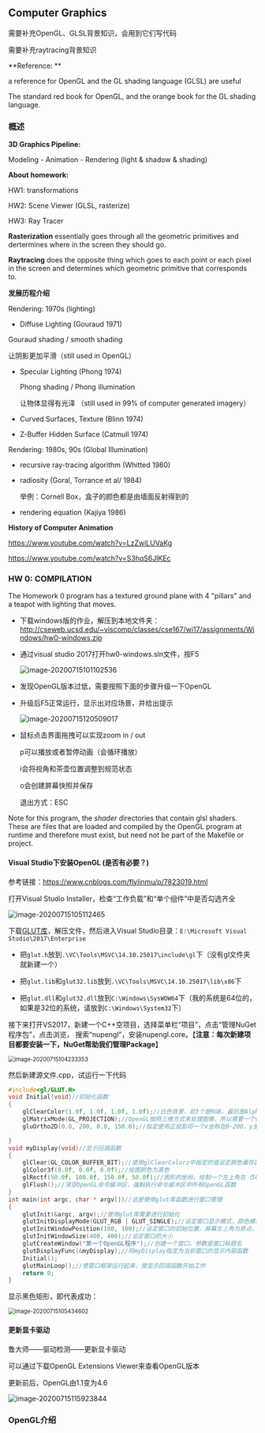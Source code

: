 ## Computer Graphics 

需要补充OpenGL、GLSL背景知识，会用到它们写代码

需要补充raytracing背景知识

**Reference: ** 

 a reference for OpenGL and the GL shading language (GLSL) are useful

The standard red book for OpenGL, and the orange book for the GL shading language. 

### 概述

**3D Graphics Pipeline:**

Modeling - Animation - Rendering (light & shadow & shading)

**About homework:**

HW1: transformations

HW2: Scene Viewer (GLSL, rasterize)

HW3: Ray Tracer

**Rasterization** essentially goes through all the geometric primitives and dertermines where in the screen they should go.

**Raytracing** does the opposite thing which goes to each point or each pixel in the screen and determines which geometric primitive that corresponds to.

**发展历程介绍**

Rendering: 1970s (lighting)

- Diffuse Lighting (Gouraud 1971)
  

Gouraud shading / smooth shading

让阴影更加平滑（still used in OpenGL）

- Specular Lighting (Phong 1974) 

  Phong shading / Phong illumination

  让物体显得有光泽 （still used in 99% of computer generated imagery）

- Curved Surfaces, Texture (Blinn 1974)

- Z-Buffer Hidden Surface (Catmull 1974)

Rendering: 1980s, 90s (Global Illumination)

- recursive ray-tracing algorithm (Whitted 1980)

- radiosity (Goral, Torrance et al/ 1984)

  举例：Cornell Box，盒子的颜色都是由墙面反射得到的

- rendering equation (Kajiya 1986)

**History of Computer Animation**

https://www.youtube.com/watch?v=LzZwiLUVaKg

https://www.youtube.com/watch?v=S3hqS6JlKEc

### HW 0: COMPILATION

The Homework 0 program has a textured ground plane with 4 "pillars" and a teapot with lighting that moves.

- 下载windows版的作业，解压到本地文件夹：http://cseweb.ucsd.edu/~viscomp/classes/cse167/wi17/assignments/Windows/hw0-windows.zip

- 通过visual studio 2017打开hw0-windows.sln文件，按F5

  ![image-20200715101102536](image-20200715101102536.png)

- 发现OpenGL版本过低，需要按照下面的步骤升级一下OpenGL

- 升级后F5正常运行，显示出对应场景，并给出提示

  ![image-20200715120509017](image-20200715120509017.png)

- 鼠标点击界面拖拽可以实现zoom in / out

  p可以播放或者暂停动画（会循环播放）

  i会将视角和茶壶位置调整到规范状态

  o会创建屏幕快照并保存

  退出方式：ESC

Note for this program, the *shader* directories that contain glsl shaders. These are files that are loaded and compiled by the OpenGL program at runtime and therefore must exist, but need not be part of the Makefile or project.



#### Visual Studio下安装OpenGL (是否有必要？)

参考链接：https://www.cnblogs.com/flylinmu/p/7823019.html

打开Visual Studio Installer，检查“工作负载”和“单个组件”中是否勾选齐全

![image-20200715105112465](image-20200715105112465.png)

下载[GLUT库](https://www.opengl.org/resources/libraries/glut/glutdlls37beta.zip)，解压文件，然后进入Visual Studio目录：`E:\Microsoft Visual Studio\2017\Enterprise`

- 把`glut.h`放到`.\VC\Tools\MSVC\14.10.25017\include\gl`下（没有gl文件夹就新建一个）
-  把`glut.lib`和`glut32.lib`放到`.\VC\Tools\MSVC\14.10.25017\lib\x86`下

- 把`glut.dll`和`glut32.dll`放到`C:\Windows\SysWOW64`下（我的系统是64位的，如果是32位的系统，请放到`C:\Windows\System32`下）

接下来打开VS2017，新建一个C++空项目，选择菜单栏“项目”，点击“管理NuGet程序包”，点击浏览， 搜索“nupengl”，安装nupengl.core。【**注意：每次新建项目都要安装一下，NuGet帮助我们管理Package**】

<img src="image-20200715104233353.png" alt="image-20200715104233353" style="zoom:80%;" />

然后新建源文件.cpp，试运行一下代码

```c++
#include<gl/GLUT.H>
void Initial(void)//初始化函数 
{
	glClearColor(1.0f, 1.0f, 1.0f, 1.0f);//白色背景，前3个是RGB，最后是Alpha值，用来控制透明，1.0表示完全不透明
	glMatrixMode(GL_PROJECTION);//OpenGL按照三维方式来处理图像，所以需要一个投影变换将三维图形投影到显示器的二维空间中
	gluOrtho2D(0.0, 200, 0.0, 150.0);//指定使用正投影将一个x坐标在0~200，y坐标0~150范围内的矩形坐标区域投影到显示器窗口

}
void myDisplay(void)//显示回调函数
{
	glClear(GL_COLOR_BUFFER_BIT);//使用glClearColorz中指定的值设定颜色缓存区的值，即将窗口中的每一个像素设置为背景色
	glColor3f(0.0f, 0.0f, 0.0f);//绘图颜色为黑色
	glRectf(50.0f, 100.0f, 150.0f, 50.0f);//图形的坐标，绘制一个左上角在（50，100），右下角在（150，50）的矩形
	glFlush();//清空OpenGL命令缓冲区，强制执行命令缓冲区中所有OpenGL函数
}
int main(int argc, char * argv[])//这是使用glut库函数进行窗口管理
{
	glutInit(&argc, argv);//使用glut库需要进行初始化
	glutInitDisplayMode(GLUT_RGB | GLUT_SINGLE);//设定窗口显示模式，颜色模型和缓存，这里是RGB颜色模型和单缓存
	glutInitWindowPosition(100, 100);//设定窗口的初始位置，屏幕左上角为原点，单位为像素
	glutInitWindowSize(400, 400);//设定窗口的大小
	glutCreateWindow("第一个OpenGL程序");//创建一个窗口，参数是窗口标题名
	glutDisplayFunc(&myDisplay);//将myDisplay指定为当前窗口的显示内容函数
	Initial();
	glutMainLoop();//使窗口框架运行起来，使显示回调函数开始工作
	return 0;
}
```

显示黑色矩形，即代表成功：

<img src="image-20200715105434602.png" alt="image-20200715105434602" style="zoom:80%;" />

#### 更新显卡驱动

鲁大师——驱动检测——更新显卡驱动

可以通过下载OpenGL Extensions Viewer来查看OpenGL版本

更新前后，OpenGL由1.1变为4.6

![image-20200715115923844](image-20200715115923844.png)



###  OpenGL介绍









